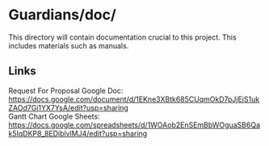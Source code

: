 # Guardians/doc/

This directory will contain documentation crucial to this project. This includes materials such as manuals.

## Links

Request For Proposal Google Doc: https://docs.google.com/document/d/1EKne3XBtk685CUqmOkD7pJjEjS1ukZAOd7Gi1YX7YsA/edit?usp=sharing  
Gantt Chart Google Sheets: https://docs.google.com/spreadsheets/d/1WOAob2EnSEmBbWOguaSB6Qak5IqDKP8_8EDiblvlMJ4/edit?usp=sharing
